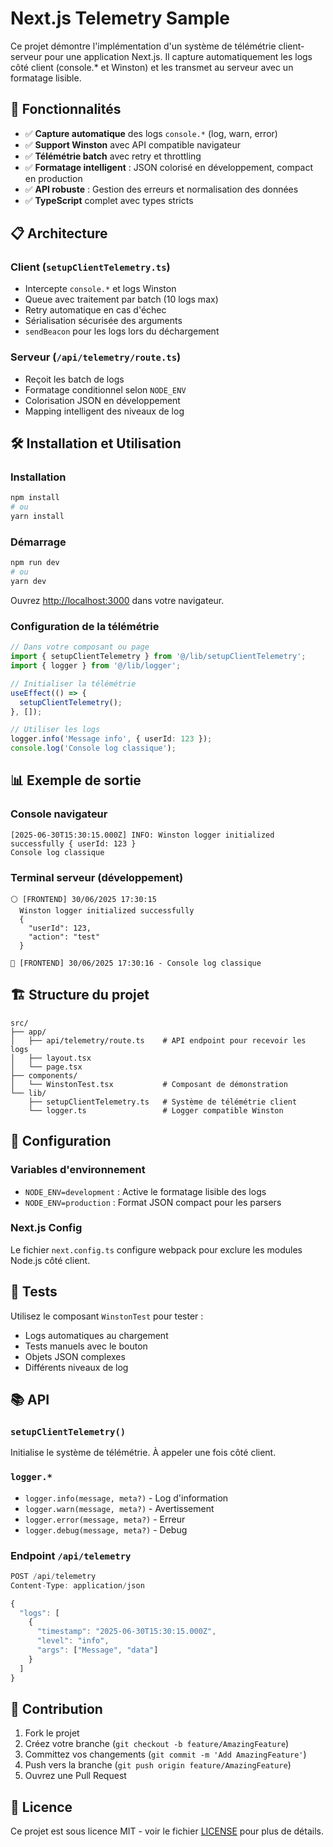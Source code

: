 # Next.js Telemetry Sample

Ce projet démontre l'implémentation d'un système de télémétrie client-serveur pour une application Next.js. Il capture automatiquement les logs côté client (console.* et Winston) et les transmet au serveur avec un formatage lisible.

## 🚀 Fonctionnalités

- ✅ **Capture automatique** des logs `console.*` (log, warn, error)
- ✅ **Support Winston** avec API compatible navigateur
- ✅ **Télémétrie batch** avec retry et throttling
- ✅ **Formatage intelligent** : JSON colorisé en développement, compact en production
- ✅ **API robuste** : Gestion des erreurs et normalisation des données
- ✅ **TypeScript** complet avec types stricts

## 📋 Architecture

### Client (`setupClientTelemetry.ts`)
- Intercepte `console.*` et logs Winston
- Queue avec traitement par batch (10 logs max)
- Retry automatique en cas d'échec
- Sérialisation sécurisée des arguments
- `sendBeacon` pour les logs lors du déchargement

### Serveur (`/api/telemetry/route.ts`)
- Reçoit les batch de logs
- Formatage conditionnel selon `NODE_ENV`
- Colorisation JSON en développement
- Mapping intelligent des niveaux de log

## 🛠️ Installation et Utilisation

### Installation

```bash
npm install
# ou
yarn install
```

### Démarrage

```bash
npm run dev
# ou
yarn dev
```

Ouvrez [http://localhost:3000](http://localhost:3000) dans votre navigateur.

### Configuration de la télémétrie

```typescript
// Dans votre composant ou page
import { setupClientTelemetry } from '@/lib/setupClientTelemetry';
import { logger } from '@/lib/logger';

// Initialiser la télémétrie
useEffect(() => {
  setupClientTelemetry();
}, []);

// Utiliser les logs
logger.info('Message info', { userId: 123 });
console.log('Console log classique');
```

## 📊 Exemple de sortie

### Console navigateur
```
[2025-06-30T15:30:15.000Z] INFO: Winston logger initialized successfully { userId: 123 }
Console log classique
```

### Terminal serveur (développement)
```
⚪ [FRONTEND] 30/06/2025 17:30:15
  Winston logger initialized successfully
  {
    "userId": 123,
    "action": "test"
  }

🔴 [FRONTEND] 30/06/2025 17:30:16 - Console log classique
```

## 🏗️ Structure du projet

```
src/
├── app/
│   ├── api/telemetry/route.ts    # API endpoint pour recevoir les logs
│   ├── layout.tsx
│   └── page.tsx
├── components/
│   └── WinstonTest.tsx           # Composant de démonstration
└── lib/
    ├── setupClientTelemetry.ts   # Système de télémétrie client
    └── logger.ts                 # Logger compatible Winston
```

## 🔧 Configuration

### Variables d'environnement
- `NODE_ENV=development` : Active le formatage lisible des logs
- `NODE_ENV=production` : Format JSON compact pour les parsers

### Next.js Config
Le fichier `next.config.ts` configure webpack pour exclure les modules Node.js côté client.

## 🧪 Tests

Utilisez le composant `WinstonTest` pour tester :
- Logs automatiques au chargement
- Tests manuels avec le bouton
- Objets JSON complexes
- Différents niveaux de log

## 📚 API

### `setupClientTelemetry()`
Initialise le système de télémétrie. À appeler une fois côté client.

### `logger.*`
- `logger.info(message, meta?)` - Log d'information
- `logger.warn(message, meta?)` - Avertissement  
- `logger.error(message, meta?)` - Erreur
- `logger.debug(message, meta?)` - Debug

### Endpoint `/api/telemetry`
```typescript
POST /api/telemetry
Content-Type: application/json

{
  "logs": [
    {
      "timestamp": "2025-06-30T15:30:15.000Z",
      "level": "info",
      "args": ["Message", "data"]
    }
  ]
}
```

## 🤝 Contribution

1. Fork le projet
2. Créez votre branche (`git checkout -b feature/AmazingFeature`)
3. Committez vos changements (`git commit -m 'Add AmazingFeature'`)
4. Push vers la branche (`git push origin feature/AmazingFeature`)
5. Ouvrez une Pull Request

## 📄 Licence

Ce projet est sous licence MIT - voir le fichier [LICENSE](LICENSE) pour plus de détails.
